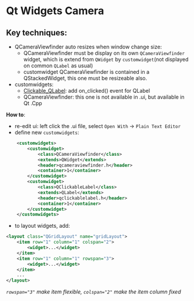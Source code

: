 # Qt Widgets Camera

## Key techniques:
 - QCameraViewfinder auto resizes when window change size:
    + QCameraViewfinder must be display on its own `QCameraViewfinder` widget, which is extend from `QWidget` by `customwidget`(not displayed on common `QLabel` as usual)
    + customwidget QCameraViewfinder is contained in a QStackedWidget, this one must be resizeable also.
 - customwidgets: 
    + [Clickable_QLabel](https://wiki.qt.io/Clickable_QLabel): add on_clicked() event for QLabel
    + QCameraViewfinder: this one is not available in .ui, but available in Qt .Cpp

**How to**:
 - re-edit ui: left click the .ui file, select `Open With` -> `Plain Text Editor`
 - define new `customwidgets`:
```XML
	<customwidgets>
		<customwidget>
			<class>QCameraViewfinder</class>
			<extends>QWidget</extends>
			<header>qcameraviewfinder.h</header>
			<container>1</container>
		</customwidget>
		<customwidget>
			<class>QClickableLabel</class>
			<extends>QLabel</extends>
			<header>qclickablelabel.h</header>
			<container>1</container>
		</customwidget>
	</customwidgets>
```
 - to layout widgets, add:
```XML
<layout class="QGridLayout" name="gridLayout">
    <item row="1" column="1" colspan="2">
        <widget>...</widget>
    </item>
    <item row="1" column="1" rowspan="3">
        <widget>...</widget>
    </item>
    ...
</layout>
```
*`rowspan="3"` make item flexible, `colspan="2"` make the item column fixed*
